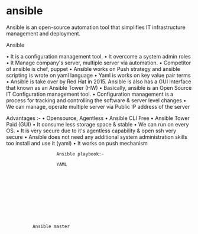 # ansible
Ansible is an open-source automation tool that simplifies IT infrastructure management and deployment.

Ansible

•	It is a configuration management tool.
•	It overcome a system admin roles
•	It Manage company's server, multiple server via automation.
•	Competitor of ansible is chef, puppet
•	Ansible works on Push strategy and ansible scripting is wrote on yaml language
•	Yaml is works on key value pair terms
•	Ansible is take over by Red Hat in 2015. Ansible is also has a GUI Interface that known as an Ansible Tower (HW)
•	Basically, ansible is an Open Source IT Configuration management tool.
•	Configuration management is a process for tracking and controlling the software & server level changes
•	We can manage, operate multiple server via Public IP address of the server

 

Advantages :-
•	Opensource, Agentless
•	Ansible CLI Free
•	Ansible Tower Paid (GUI)
•	It consume less storage space & stable
•	We can run on every OS.
•	It is very secure due to it's agentless capability & open ssh very secure
•	Ansible does not need any additional system administration skills too install and use it (yaml)
•	It works on push mechanism


 

                           






                       Ansible playbook:-

                       YAML










 
	          Ansible master 

                                           	 

 












